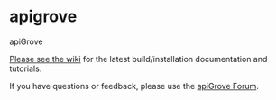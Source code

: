 apigrove
========

apiGrove

<a href="https://github.com/apigrove/apigrove/wiki">Please see the wiki</a> for the latest build/installation documentation and tutorials. 

If you have questions or feedback, please use the <a href="http://apigrove.net/forum/">apiGrove Forum</a>.
